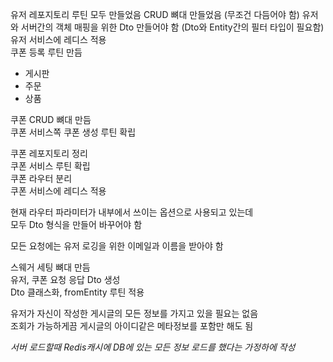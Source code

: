 유저 레포지토리 루틴 모두 만들었음
CRUD 뼈대 만들었음 (무조건 다듬어야 함)
유저와 서버간의 객체 매핑을 위한 Dto 만들어야 함
(Dto와 Entity간의 필터 타입이 필요함)  
유저 서비스에 레디스 적용  
쿠폰 등록 루틴 만듬  
+ 게시판
+ 주문
+ 상품

쿠폰 CRUD 뼈대 만듬  
쿠폰 서비스쪽 쿠폰 생성 루틴 확립  

쿠폰 레포지토리 정리  
쿠폰 서비스 루틴 확립  
쿠폰 라우터 분리  
쿠폰 서비스에 레디스 적용  

현재 라우터 파라미터가 내부에서 쓰이는 옵션으로 사용되고 있는데  
모두 Dto 형식을 만들어 바꾸어야 함

모든 요청에는 유저 로깅을 위한 이메일과 이름을 받아야 함  

스웨거 세팅 뼈대 만듬  
유저, 쿠폰 요청 응답 Dto 생성  
Dto 클래스화, fromEntity 루틴 적용  

유저가 자신이 작성한 게시글의 모든 정보를 가지고 있을 필요는 없음  
조회가 가능하게끔 게시글의 아이디같은 메타정보를 포함만 해도 됨  

*서버 로드할때 Redis캐시에 DB에 있는 모든 정보 로드를 했다는 가정하에 작성*